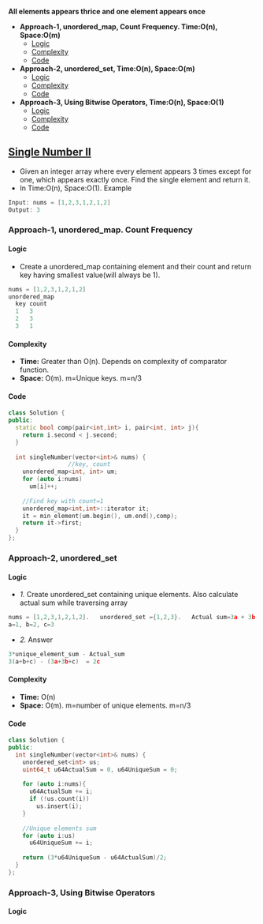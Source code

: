**All elements appears thrice and one element appears once**
- **Approach-1, unordered_map, Count Frequency. Time:O(n), Space:O(m)**
  - [Logic](#l1)
  - [Complexity](#co1)
  - [Code](#c1)
- **Approach-2, unordered_set, Time:O(n), Space:O(m)**
  - [Logic](#l2)
  - [Complexity](#co2)
  - [Code](#c2)
- **Approach-3, Using Bitwise Operators, Time:O(n), Space:O(1)**
  - [Logic](#l3)
  - [Complexity](#co3)
  - [Code](#c3)

## [Single Number II](https://leetcode.com/problems/single-number-ii/)
- Given an integer array where every element appears 3 times except for one, which appears exactly once. Find the single element and return it.
- In Time:O(n), Space:O(1). Example
```c
Input: nums = [1,2,3,1,2,1,2]
Output: 3
```

### Approach-1, unordered_map. Count Frequency
<a name=l1></a>
#### Logic
- Create a unordered_map containing element and their count and return key having smallest value(will always be 1).
```c
nums = [1,2,3,1,2,1,2]
unordered_map
  key count
  1   3
  2   3
  3   1
```
<a name=co1></a>
#### Complexity
- **Time:** Greater than O(n). Depends on complexity of comparator function.
- **Space:** O(m). m=Unique keys. m=n/3
<a name=c1></a>
#### Code
```cpp
class Solution {
public:
  static bool comp(pair<int,int> i, pair<int, int> j){
    return i.second < j.second;
  }
    
  int singleNumber(vector<int>& nums) {
                 //key, count
    unordered_map<int, int> um;
    for (auto i:nums)
      um[i]++;
        
    //Find key with count=1
    unordered_map<int,int>::iterator it;
    it = min_element(um.begin(), um.end(),comp);
    return it->first;
  }
};
```

### Approach-2, unordered_set
<a name=l2></a>
#### Logic
- _1._ Create unordered_set containing unique elements. Also calculate actual sum while traversing array
```c
nums = [1,2,3,1,2,1,2].   unordered_set ={1,2,3}.   Actual sum=3a + 3b + c
a=1, b=2, c=3
```
- _2._ Answer
```c
3*unique_element_sum - Actual_sum
3(a+b+c) - (3a+3b+c)  = 2c
```
<a name=co2></a>
#### Complexity
- **Time:** O(n)
- **Space:** O(m). m=number of unique elements. m=n/3
<a name=c2></a>
#### Code
```cpp
class Solution {
public:    
  int singleNumber(vector<int>& nums) {
    unordered_set<int> us;
    uint64_t u64ActualSum = 0, u64UniqueSum = 0;
        
    for (auto i:nums){
      u64ActualSum += i;
      if (!us.count(i))
        us.insert(i);
    }
        
    //Unique elements sum
    for (auto i:us)
      u64UniqueSum += i;
        
    return (3*u64UniqueSum - u64ActualSum)/2;
  }
};
```

### Approach-3, Using Bitwise Operators
<a name=l3></a>
#### Logic
```c

```

